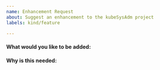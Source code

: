 ```yaml
---
name: Enhancement Request
about: Suggest an enhancement to the kubeSysAdm project
labels: kind/feature

---
```

<!-- Please only use this template for submitting enhancement requests -->

#### What would you like to be added:

#### Why is this needed:
